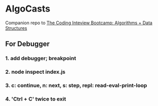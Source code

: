 # AlgoCasts

Companion repo to [The Coding Inteview Bootcamp: Algorithms + Data Structures](https://www.udemy.com/course/coding-interview-bootcamp-algorithms-and-data-structure/)

## For Debugger

### 1. add debugger; breakpoint

### 2. node inspect index.js

### 3. c: continue, n: next, s: step, repl: read-eval-print-loop

### 4. 'Ctrl + C' twice to exit
